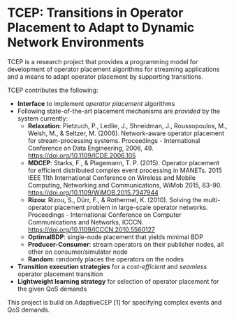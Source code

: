 # TCEP: Transitions in Operator Placement to Adapt to Dynamic Network Environments

TCEP is a research project that provides a programming model for development of operator placement algorithms for streaming applications and a means to adapt operator placement by supporting transitions. 
 
TCEP contributes the following:

+ **Interface** to implement _operator placement_ algorithms
+ Following state-of-the-art placement mechanisms are _provided_ by the system currently:
    + **Relaxation**: Pietzuch, P., Ledlie, J., Shneidman, J., Roussopoulos, M., Welsh, M., & Seltzer, M. (2006). Network-aware operator placement for stream-processing systems. Proceedings - International Conference on Data Engineering, 2006, 49. https://doi.org/10.1109/ICDE.2006.105
    + **MDCEP**: Starks, F., & Plagemann, T. P. (2015). Operator placement for efficient distributed complex event processing in MANETs. 2015 IEEE 11th International Conference on Wireless and Mobile Computing, Networking and Communications, WiMob 2015, 83–90. https://doi.org/10.1109/WiMOB.2015.7347944
    + **Rizou**: Rizou, S., Dürr, F., & Rothermel, K. (2010). Solving the multi-operator placement problem in large-scale operator networks. Proceedings - International Conference on Computer Communications and Networks, ICCCN. https://doi.org/10.1109/ICCCN.2010.5560127
    + **OptimalBDP**: single-node placement that yields minimal BDP
    + **Producer-Consumer**: stream operators on their publisher nodes, all other on consumer/simulator node
    + **Random**: randomly places the operators on the nodes
+ **Transition execution strategies** for a _cost-efficient_ and _seamless_ operator placement transition
+ **Lightweight learning strategy** for selection of operator placement for the given QoS demands


This project is build on AdaptiveCEP [1] for specifying complex events and QoS demands. 

